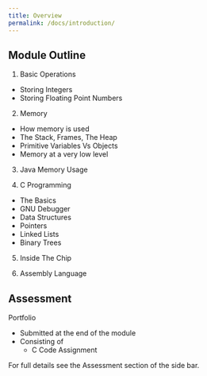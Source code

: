 ```yaml
---
title: Overview
permalink: /docs/introduction/
---
```


## <a name="outline"></a>Module Outline  

1. Basic Operations
  * Storing Integers
  * Storing Floating Point Numbers
   
2. Memory
  * How memory is used
  * The Stack, Frames, The Heap
  * Primitive Variables Vs Objects
  * Memory at a very low level

3. Java Memory Usage

4. C Programming
  * The Basics
  * GNU Debugger
  * Data Structures
  * Pointers
  * Linked Lists
  * Binary Trees

5. Inside The Chip

6. Assembly Language

## <a name="assessment"></a>Assessment

Portfolio  
* Submitted at the end of the module  
* Consisting of  
  * C Code Assignment  

For full details see the Assessment section of the side bar.  
